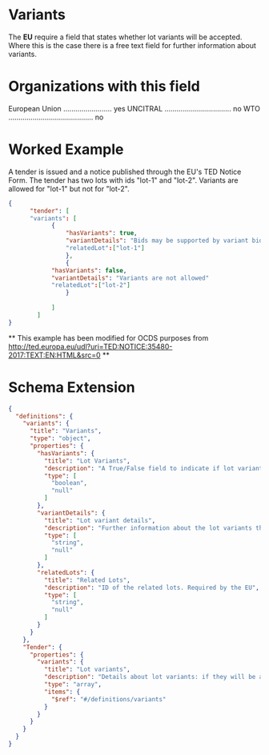 Variants
===============
The **EU** require a field that states whether lot variants will be accepted. Where this is the case there is a free text field for further information about variants.

Organizations with this field
===============

European Union ........................ yes
UNCITRAL ................................. no
WTO .......................................... no

Worked Example
==============
A tender is issued and a notice published through the EU's TED Notice Form. The tender has two lots with ids "lot-1" and "lot-2". Variants are allowed for "lot-1" but not for "lot-2".

```json
{
	  "tender": [
      "variants": [
      	    { 
                "hasVariants": true,
                "variantDetails": "Bids may be supported by variant bids going beyond any core proposal included in the project documentation, to cover additional operation and maintenance of existing cycle lane services and equipment as makes sense."
                "relatedLot":["lot-1"]
                },
                { 
		    "hasVariants": false,
		    "variantDetails": "Variants are not allowed"
		    "relatedLot":["lot-2"]
                }
                
            ]
        ]
}    
```
** This example has been modified for OCDS purposes from http://ted.europa.eu/udl?uri=TED:NOTICE:35480-2017:TEXT:EN:HTML&src=0 **

Schema Extension
=======
```json
{
  "definitions": {
    "variants": {
      "title": "Variants",
      "type": "object",
      "properties": {
        "hasVariants": {
          "title": "Lot Variants",
          "description": "A True/False field to indicate if lot variants will be accepted. Required by the EU",
          "type": [
            "boolean",
            "null"
          ]
        },
        "variantDetails": {
          "title": "Lot variant details",
          "description": "Further information about the lot variants that will be accepted. Required by the EU",
          "type": [
            "string",
            "null"
          ]
        },
        "relatedLots": {
          "title": "Related Lots",
          "description": "ID of the related lots. Required by the EU",
          "type": [
            "string",
            "null"
          ]
        }
      }
    },
    "Tender": {
      "properties": {
        "variants": {
          "title": "Lot variants",
          "description": "Details about lot variants: if they will be accepted and what they can consist of. Required by the EU",
          "type": "array",
          "items": {
            "$ref": "#/definitions/variants"
          }
        }
      }
    }
  }
}
```